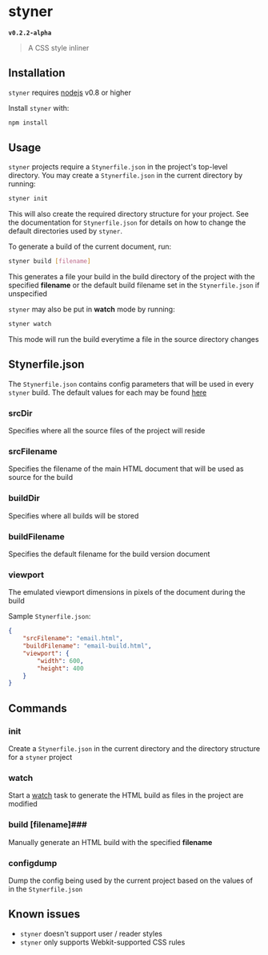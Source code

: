 # styner #

**`v0.2.2-alpha`**
> A CSS style inliner


## Installation ##

`styner` requires [nodejs](https://nodejs.org) v0.8 or higher

Install `styner` with:

```bash
npm install
```


## Usage ##

`styner` projects require a `Stynerfile.json` in the project's top-level directory. You may create a `Stynerfile.json` in the current directory by running:

```bash
styner init
```

This will also create the required directory structure for your project. See the documentation for `Stynerfile.json` for details on how to change the default directories used by `styner`.

To generate a build of the current document, run:

```bash
styner build [filename]
```

This generates a file your build in the build directory of the project with the specified **filename** or the default build filename set in the `Stynerfile.json` if unspecified

`styner` may also be put in **watch** mode by running:

```bash
styner watch
```

This mode will run the build everytime a file in the source directory changes


## Stynerfile.json ##

The `Stynerfile.json` contains config parameters that will be used in every `styner` build. The default values for each may be found [here](https://github.com/rfuentescruz/styner/blob/master/files/Stynerfile-defaults.json)

### srcDir ###

Specifies where all the source files of the project will reside

### srcFilename ###

Specifies the filename of the main HTML document that will be used as source for the build

### buildDir ###

Specifies where all builds will be stored

### buildFilename ###

Specifies the default filename for the build version document

### viewport ###

The emulated viewport dimensions in pixels of the document during the build



Sample `Stynerfile.json`:

```json
{
    "srcFilename": "email.html",
    "buildFilename": "email-build.html",
    "viewport": {
        "width": 600,
        "height": 400
    }
}
```


## Commands ##

### init ###

Create a `Stynerfile.json` in the current directory and the directory structure for a `styner` project

### watch ###

Start a [watch](https://github.com/gruntjs/grunt-contrib-watch) task to generate the HTML build as files in the project are modified

### build [filename]###

Manually generate an HTML build with the specified **filename**

### configdump ###

Dump the config being used by the current project based on the values of in the `Stynerfile.json`

## Known issues ##

 - `styner` doesn't support user / reader styles
 - `styner` only supports Webkit-supported CSS rules
